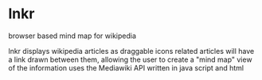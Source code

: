 lnkr
====

browser based mind map for wikipedia

lnkr displays wikipedia articles as draggable icons
related articles will have a link drawn between them, allowing the user to create a "mind map" view of the information
uses the Mediawiki API
written in java script and html
